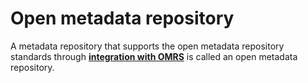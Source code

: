 <!-- SPDX-License-Identifier: Apache-2.0 -->

# Open metadata repository

A metadata repository that supports the open metadata repository standards 
through **[integration with OMRS](integrating-metadata-repository-with-omrs.md)** is
called an open metadata repository.